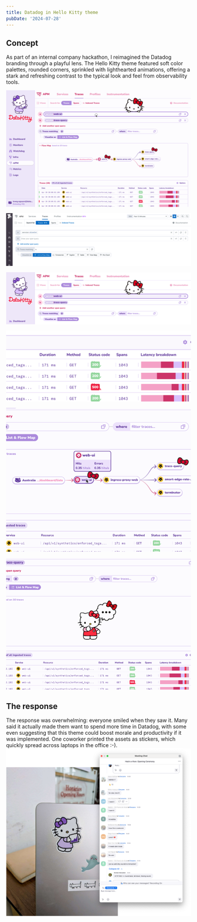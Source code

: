 ```yaml
---
title: Datadog in Hello Kitty theme
pubDate: '2024-07-28'
---
```


## Concept

As part of an internal company hackathon, I reimagined the Datadog branding through a playful lens. The Hello Kitty theme featured soft color palettes, rounded corners, sprinkled with lighthearted animations, offering a stark and refreshing contrast to the typical look and feel from observability tools.

![Concept: Datadog UI in Hello Kitty theme](./_assets/hellokitty/datadog-hello-kitty.gif)

![Before: Query Editor UI](./_assets/hellokitty/queryeditor1.png)

![After: Query Editor UI in Hello Kitty theme](./_assets/hellokitty/queryeditor2.png)

![The details: Sad and happy HTTP status code pills](./_assets/hellokitty/statuscode.png)

![Map tooltip](./_assets/hellokitty/maptooltip.gif)

![Loading state](./_assets/hellokitty/loading.gif)

## The response

The response was overwhelming: everyone smiled when they saw it. Many said it actually made them want to spend more time in Datadog, with some even suggesting that this theme could boost morale and productivity if it was implemented. One coworker printed the assets as stickers, which quickly spread across laptops in the office :-).
![Team's reaction](./_assets/hellokitty/reaction.png)


